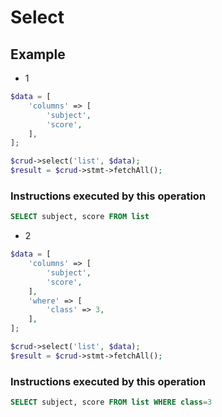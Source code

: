 # Select

## Example

- 1

```php
$data = [
    'columns' => [
        'subject',
        'score',
    ],
];

$crud->select('list', $data);
$result = $crud->stmt->fetchAll();
```

### Instructions executed by this operation

```sql
SELECT subject, score FROM list
```

- 2

```php
$data = [
    'columns' => [
        'subject',
        'score',
    ],
    'where' => [
        'class' => 3,
    ],
];

$crud->select('list', $data);
$result = $crud->stmt->fetchAll();
```

### Instructions executed by this operation

```sql
SELECT subject, score FROM list WHERE class=3
```